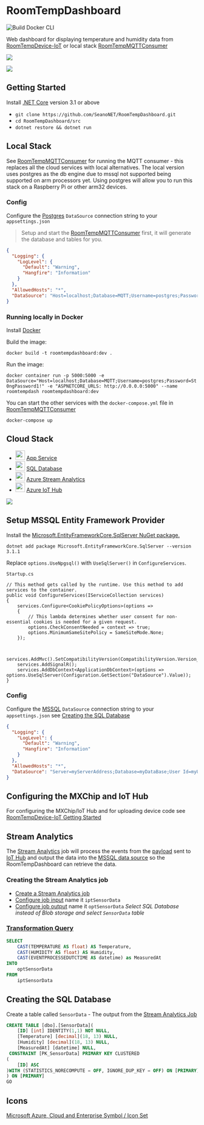 # RoomTempDashboard
![Build Docker CLI](https://github.com/SeanoNET/RoomTempDashboard/workflows/Build%20Docker%20CLI/badge.svg)

Web dashboard for displaying temperature and humidity data from [RoomTempDevice-IoT](https://github.com/SeanoNET/RoomTempDevice-IoT) or local stack [RoomTempMQTTConsumer](https://github.com/SeanoNET/RoomTempMQTTConsumer)

![](Docs/dashboard.gif)

![](Docs/timeline.gif)

## Getting Started

Install [.NET Core](https://dotnet.microsoft.com/download) version 3.1 or above

- `git clone https://github.com/SeanoNET/RoomTempDashboard.git`
- `cd RoomTempDashboard/src`
- `dotnet restore && dotnet run`

## Local Stack

See [RoomTempMQTTConsumer](https://github.com/SeanoNET/RoomTempMQTTConsumer) for running the MQTT consumer - this replaces all the cloud services with local alternatives. The local version uses postgres as the db engine due to mssql not supported being supported on arm processors yet. Using postgres will allow you to run this stack on a Raspberry Pi or other arm32 devices.

### Config

Configure the [Postgres](https://www.postgresql.org/) `DataSource` connection string to your `appsettings.json`

> Setup and start the [RoomTempMQTTConsumer](https://github.com/SeanoNET/RoomTempMQTTConsumer) first, it will generate the database and tables for you.

```JSON
{
  "Logging": {
    "LogLevel": {
      "Default": "Warning",
      "Hangfire": "Information"
    }
  },
  "AllowedHosts": "*",
  "DataSource": "Host=localhost;Database=MQTT;Username=postgres;Password=St0ngPassword1!"
}
```

### Running locally in Docker

Install [Docker](https://docs.docker.com/get-docker/)

Build the image:

`docker build -t roomtempdashboard:dev .`

Run the image:

`docker container run -p 5000:5000 -e DataSource="Host=localhost;Database=MQTT;Username=postgres;Password=St0ngPassword1!" -e "ASPNETCORE_URLS: http://0.0.0.0:5000" --name roomtempdash roomtempdashboard:dev`

You can start the other services with the `docker-compose.yml` file in [RoomTempMQTTConsumer](https://github.com/SeanoNET/RoomTempMQTTConsumer/blob/master/docker-compose.yml)

`docker-compose up`

## Cloud Stack
- <img src="Docs/icons/AzureAppService.png" width="25"> [App Service](https://azure.microsoft.com/en-au/services/app-service/)
- <img src="Docs/icons/AzureSQLDatabase.png" width="25"> [SQL Database](https://azure.microsoft.com/en-au/services/sql-database/)
- <img src="Docs/icons/AzureStreamAnalytics.png" width="25"> [Azure Stream Analytics](https://azure.microsoft.com/en-au/services/stream-analytics/)
- <img src="Docs/icons/AzureIoTHub.png" width="25"> [Azure IoT Hub](https://azure.microsoft.com/en-au/services/iot-hub/)

![](Docs/RoomTempDashboard.png)

## Setup MSSQL Entity Framework Provider

Install the [Microsoft.EntityFrameworkCore.SqlServer NuGet package.](https://www.nuget.org/packages/Microsoft.EntityFrameworkCore.SqlServer/)

`dotnet add package Microsoft.EntityFrameworkCore.SqlServer --version 3.1.1`

Replace `options.UseNpgsql()` with `UseSqlServer()` in `ConfigureServices`.  

`Startup.cs`

```
// This method gets called by the runtime. Use this method to add services to the container.
public void ConfigureServices(IServiceCollection services)
{
    services.Configure<CookiePolicyOptions>(options =>
    {
        // This lambda determines whether user consent for non-essential cookies is needed for a given request.
        options.CheckConsentNeeded = context => true;
        options.MinimumSameSitePolicy = SameSiteMode.None;
    });


    services.AddMvc().SetCompatibilityVersion(CompatibilityVersion.Version_3_0);
    services.AddSignalR();
    services.AddDbContext<ApplicationDbContext>(options => options.UseSqlServer(Configuration.GetSection("DataSource").Value));
}
```

### Config

Configure the [MSSQL](https://www.microsoft.com/en-us/sql-server/sql-server-2019) `DataSource` connection string to your `appsettings.json` see [Creating the SQL Database](#Creating-the-SQL-Database)

```JSON
{
  "Logging": {
    "LogLevel": {
      "Default": "Warning",
      "Hangfire": "Information"
    }
  },
  "AllowedHosts": "*",
  "DataSource": "Server=myServerAddress;Database=myDataBase;User Id=myUsername;Password=myPassword;"
}
```

## Configuring the MXChip and IoT Hub

For configuring the MXChip/IoT Hub and for uploading device code see [RoomTempDevice-IoT Getting Started](https://github.com/SeanoNET/RoomTempDevice-IoT#getting-started)

## Stream Analytics

The [Stream Analytics](https://docs.microsoft.com/en-us/azure/stream-analytics/stream-analytics-introduction) job will process the events from the [payload](https://github.com/SeanoNET/RoomTempDevice-IoT#payload) sent to [IoT Hub](https://azure.microsoft.com/en-au/services/iot-hub/) and output the data into the [MSSQL data source](#Creating-the-SQL-Database) so the RoomTempDashboard can retrieve the data.

### Creating the Stream Analytics job <a name="Creating-the-Stream-Analytics-job"></a>

- [Create a Stream Analytics job](https://docs.microsoft.com/en-us/azure/stream-analytics/stream-analytics-quick-create-portal#create-a-stream-analytics-job)
- [Configure job input](https://docs.microsoft.com/en-us/azure/stream-analytics/stream-analytics-quick-create-portal#configure-job-input) name it `iptSensorData`
- [Configure job output](https://docs.microsoft.com/en-us/azure/stream-analytics/stream-analytics-quick-create-portal#configure-job-output) name it `optSensorData` *Select SQL Database instead of Blob storage and select `SensorData` table*


### [Transformation Query](https://docs.microsoft.com/en-us/azure/stream-analytics/stream-analytics-quick-create-portal#define-the-transformation-query)
```SQL
SELECT 
    CAST(TEMPERATURE AS float) AS Temperature,
    CAST(HUMIDITY AS float) AS Humidity,
    CAST(EVENTPROCESSEDUTCTIME AS datetime) as MeasuredAt
INTO
    optSensorData
FROM
    iptSensorData
```

## Creating the SQL Database

Create a table called `SensorData` - The output from the [Stream Analytics Job](#Creating-the-Stream-Analytics-job)

```SQL
CREATE TABLE [dbo].[SensorData](
	[ID] [int] IDENTITY(1,1) NOT NULL,
	[Temperature] [decimal](18, 13) NULL,
	[Humidity] [decimal](18, 13) NULL,
	[MeasuredAt] [datetime] NULL,
 CONSTRAINT [PK_SensorData] PRIMARY KEY CLUSTERED 
(
	[ID] ASC
)WITH (STATISTICS_NORECOMPUTE = OFF, IGNORE_DUP_KEY = OFF) ON [PRIMARY]
) ON [PRIMARY]
GO
```

## Icons
[Microsoft Azure, Cloud and Enterprise Symbol / Icon Set](https://www.microsoft.com/en-au/download/details.aspx?id=41937)